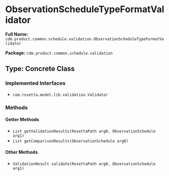 # ObservationScheduleTypeFormatValidator

**Full Name:** `cdm.product.common.schedule.validation.ObservationScheduleTypeFormatValidator`

**Package:** `cdm.product.common.schedule.validation`

## Type: Concrete Class

### Implemented Interfaces

- `com.rosetta.model.lib.validation.Validator`

### Methods

#### Getter Methods

- `List getValidationResults(RosettaPath arg0, ObservationSchedule arg1)`
- `List getComparisonResults(ObservationSchedule arg0)`

#### Other Methods

- `ValidationResult validate(RosettaPath arg0, ObservationSchedule arg1)`

